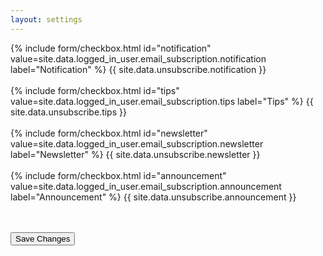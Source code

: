 ```yaml
---
layout: settings
---
```


<form>

{% include form/checkbox.html id="notification" value=site.data.logged_in_user.email_subscription.notification label="Notification" %}
{{ site.data.unsubscribe.notification }}
<br>
<br>
{% include form/checkbox.html id="tips" value=site.data.logged_in_user.email_subscription.tips label="Tips" %}
{{ site.data.unsubscribe.tips }}
<br>
<br>
{% include form/checkbox.html id="newsletter" value=site.data.logged_in_user.email_subscription.newsletter label="Newsletter" %}
{{ site.data.unsubscribe.newsletter }}
<br>
<br>
{% include form/checkbox.html id="announcement" value=site.data.logged_in_user.email_subscription.announcement label="Announcement" %}
{{ site.data.unsubscribe.announcement }}
<br>
<br>

<br>

<!-- Accent-colored raised button with ripple -->
<button class="mdl-button mdl-js-button mdl-button--raised mdl-js-ripple-effect mdl-button--accent" type="submit">
    Save Changes
</button>

</form>